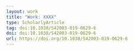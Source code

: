 ```yaml
---
layout: work
title: "Work: XXXX"
type: ScholarlyArticle
tag: doi:10.1038/S42003-019-0629-6
doi: doi:10.1038/S42003-019-0629-6
url: https://doi.org/10.1038/S42003-019-0629-6
---
```

